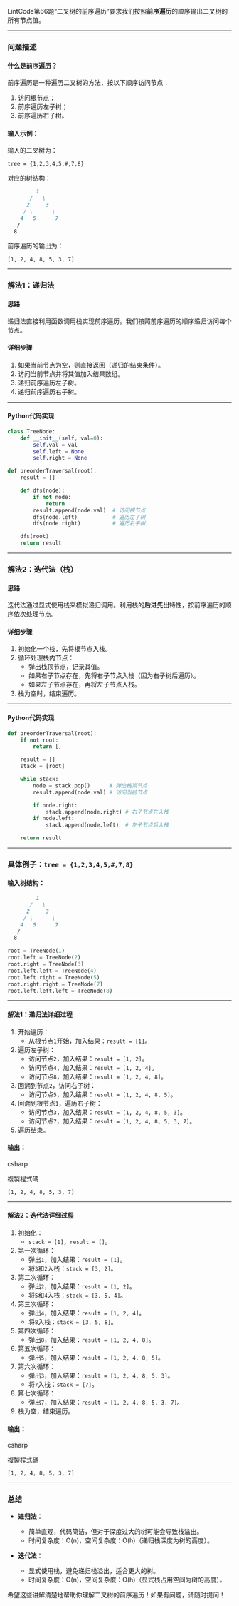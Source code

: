 
LintCode第66题“二叉树的前序遍历”要求我们按照**前序遍历**的顺序输出二叉树的所有节点值。

---

### 问题描述

#### 什么是前序遍历？

前序遍历是一种遍历二叉树的方法，按以下顺序访问节点：

1. 访问根节点；
2. 前序遍历左子树；
3. 前序遍历右子树。

#### 输入示例：

输入的二叉树为：

`tree = {1,2,3,4,5,#,7,8}`

对应的树结构：

```markdown
         1
       /   \
      2     3
     / \      \
    4   5      7
   /
  8

```
前序遍历的输出为：

`[1, 2, 4, 8, 5, 3, 7]`

---

### 解法1：递归法

#### 思路

递归法直接利用函数调用栈实现前序遍历。我们按照前序遍历的顺序递归访问每个节点。

#### 详细步骤

1. 如果当前节点为空，则直接返回（递归的结束条件）。
2. 访问当前节点并将其值加入结果数组。
3. 递归前序遍历左子树。
4. 递归前序遍历右子树。

---

#### Python代码实现

```python
class TreeNode:
    def __init__(self, val=0):
        self.val = val
        self.left = None
        self.right = None

def preorderTraversal(root):
    result = []

    def dfs(node):
        if not node:
            return
        result.append(node.val)  # 访问根节点
        dfs(node.left)           # 遍历左子树
        dfs(node.right)          # 遍历右子树

    dfs(root)
    return result

```

---

### 解法2：迭代法（栈）

#### 思路

迭代法通过显式使用栈来模拟递归调用。利用栈的**后进先出**特性，按前序遍历的顺序依次处理节点。

#### 详细步骤

1. 初始化一个栈，先将根节点入栈。
2. 循环处理栈内节点：
    - 弹出栈顶节点，记录其值。
    - 如果右子节点存在，先将右子节点入栈（因为右子树后遍历）。
    - 如果左子节点存在，再将左子节点入栈。
3. 栈为空时，结束遍历。

---

#### Python代码实现
```python
def preorderTraversal(root):
    if not root:
        return []

    result = []
    stack = [root]

    while stack:
        node = stack.pop()      # 弹出栈顶节点
        result.append(node.val) # 访问当前节点

        if node.right:
            stack.append(node.right) # 右子节点先入栈
        if node.left:
            stack.append(node.left)  # 左子节点后入栈

    return result

```

---

### 具体例子：`tree = {1,2,3,4,5,#,7,8}`

#### 输入树结构：
```markdown
         1
       /   \
      2     3
     / \      \
    4   5      7
   /
  8

```

```python
root = TreeNode(1)
root.left = TreeNode(2)
root.right = TreeNode(3)
root.left.left = TreeNode(4)
root.left.right = TreeNode(5)
root.right.right = TreeNode(7)
root.left.left.left = TreeNode(8)

```

---

#### 解法1：递归法详细过程

1. 开始遍历：
    - 从根节点`1`开始，加入结果：`result = [1]`。
2. 遍历左子树：
    - 访问节点`2`，加入结果：`result = [1, 2]`。
    - 访问节点`4`，加入结果：`result = [1, 2, 4]`。
    - 访问节点`8`，加入结果：`result = [1, 2, 4, 8]`。
3. 回溯到节点`2`，访问右子树：
    - 访问节点`5`，加入结果：`result = [1, 2, 4, 8, 5]`。
4. 回溯到根节点`1`，遍历右子树：
    - 访问节点`3`，加入结果：`result = [1, 2, 4, 8, 5, 3]`。
    - 访问节点`7`，加入结果：`result = [1, 2, 4, 8, 5, 3, 7]`。
5. 遍历结束。

#### 输出：

csharp

複製程式碼

`[1, 2, 4, 8, 5, 3, 7]`

---

#### 解法2：迭代法详细过程

1. 初始化：
    - `stack = [1]`，`result = []`。
2. 第一次循环：
    - 弹出`1`，加入结果：`result = [1]`。
    - 将`3`和`2`入栈：`stack = [3, 2]`。
3. 第二次循环：
    - 弹出`2`，加入结果：`result = [1, 2]`。
    - 将`5`和`4`入栈：`stack = [3, 5, 4]`。
4. 第三次循环：
    - 弹出`4`，加入结果：`result = [1, 2, 4]`。
    - 将`8`入栈：`stack = [3, 5, 8]`。
5. 第四次循环：
    - 弹出`8`，加入结果：`result = [1, 2, 4, 8]`。
6. 第五次循环：
    - 弹出`5`，加入结果：`result = [1, 2, 4, 8, 5]`。
7. 第六次循环：
    - 弹出`3`，加入结果：`result = [1, 2, 4, 8, 5, 3]`。
    - 将`7`入栈：`stack = [7]`。
8. 第七次循环：
    - 弹出`7`，加入结果：`result = [1, 2, 4, 8, 5, 3, 7]`。
9. 栈为空，结束遍历。

#### 输出：

csharp

複製程式碼

`[1, 2, 4, 8, 5, 3, 7]`

---

### 总结

- **递归法**：
    
    - 简单直观，代码简洁，但对于深度过大的树可能会导致栈溢出。
    - 时间复杂度：O(n)，空间复杂度：O(h)（递归栈深度为树的高度）。
- **迭代法**：
    
    - 显式使用栈，避免递归栈溢出，适合更大的树。
    - 时间复杂度：O(n)，空间复杂度：O(h)（显式栈占用空间为树的高度）。

希望这些讲解清楚地帮助你理解二叉树的前序遍历！如果有问题，请随时提问！